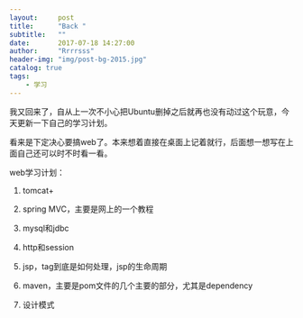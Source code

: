 ```yaml
---
layout:     post
title:      "Back "
subtitle:   ""
date:       2017-07-18 14:27:00
author:     "Rrrrsss"
header-img: "img/post-bg-2015.jpg"
catalog: true
tags:
    - 学习
---
```


我又回来了，自从上一次不小心把Ubuntu删掉之后就再也没有动过这个玩意，今天更新一下自己的学习计划。

看来是下定决心要搞web了。本来想着直接在桌面上记着就行，后面想一想写在上面自己还可以时不时看一看。

web学习计划：

1. tomcat+

2. spring MVC，主要是网上的一个教程

3. mysql和jdbc

4. http和session

5. jsp，tag到底是如何处理，jsp的生命周期

6. maven，主要是pom文件的几个主要的部分，尤其是dependency

7. 设计模式

